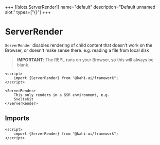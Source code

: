+++
[[slots.ServerRender]]
name="default"
description="Default unnamed slot."
types=["{}"]
+++

# ServerRender

`ServerRender` disables rendering of child content that doesn't work on the Browser, or doesn't make sense there. e.g. reading a file from local disk

> **IMPORTANT**: The REPL runs on your Browser, so this will always be blank.

```svelte repl ServerRender Preview
<script>
    import {ServerRender} from "@kahi-ui/framework";
</script>

<ServerRender>
    This only renders in a SSR environment, e.g.
    SvelteKit
</ServerRender>
```

## Imports

```svelte default ServerRender Imports
<script>
    import {ServerRender} from "@kahi-ui/framework";
</script>
```
